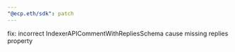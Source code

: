 ```yaml
---
"@ecp.eth/sdk": patch
---
```


fix: incorrect IndexerAPICommentWithRepliesSchema cause missing replies property

